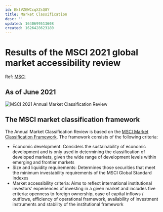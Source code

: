 ```yaml
---
id: EklVZEWCcqXZsQ8Y
title: Market Classification
desc: ''
updated: 1640699513608
created: 1626428623180
---
```

# Results of the MSCI 2021 global market accessibility review

Ref: [MSCI](https://www.msci.com/market-classification)

## As of June 2021

![MSCI 2021 Annual Market Classification Review](https://www.msci.com/documents/1296102/21550762/Market-Classification-Chart.svg/d962fd31-7b73-75b1-613c-2bcc463921bc?t=1622190125185)

## The MSCI market classification framework
The Annual Market Classification Review is based on the [MSCI Market Classification Framework](https://www.msci.com/documents/1296102/1330218/MSCI_MARKET_CLASSIFICATION_FRAMEWORK_2021.pdf). The framework consists of the following criteria:
- Economic development: Considers the sustainability of economic development and is only used in determining the classification of developed markets, given the wide range of development levels within emerging and frontier markets
- Size and liquidity requirements: Determines those securities that meet the minimum investability requirements of the MSCI Global Standard Indexes
- Market accessibility criteria: Aims to reflect international institutional investors’ experiences of investing in a given market and includes five criteria: openness to foreign ownership, ease of capital inflows / outflows, efficiency of operational framework, availability of investment instruments and stability of the institutional framework
